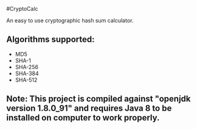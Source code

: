 #CryptoCalc

An easy to use cryptographic hash sum calculator.

## Algorithms supported:

* MD5
* SHA-1
* SHA-256
* SHA-384
* SHA-512

## Note: This project is compiled against "openjdk version 1.8.0_91" and requires Java 8 to be installed on computer to work properly.
